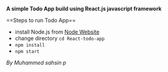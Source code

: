 **A simple Todo App build using React.js javascript framework**

==Steps to run Todo App==

- install Node.js from [Node Website](https://nodejs.org) 
- change directory ```cd React-todo-app```
- ```npm install```
- ```npm start```

*By Muhammed sahsin p* 
